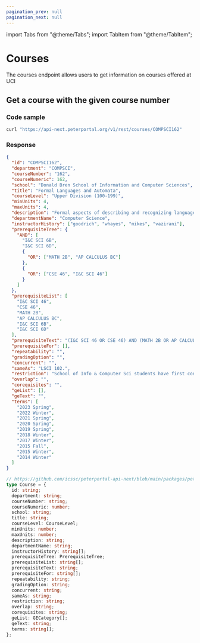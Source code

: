 ```yaml
---
pagination_prev: null
pagination_next: null
---
```


import Tabs from "@theme/Tabs";
import TabItem from "@theme/TabItem";

# Courses

The courses endpoint allows users to get information on courses offered at UCI

## Get a course with the given course number

### Code sample

<Tabs>
<TabItem value="bash" label="cURL">

```bash
curl "https://api-next.peterportal.org/v1/rest/courses/COMPSCI162"
```

</TabItem>
</Tabs>

### Response

<Tabs>
<TabItem value="json" label="Example response">

```json
{
  "id": "COMPSCI162",
  "department": "COMPSCI",
  "courseNumber": "162",
  "courseNumeric": 162,
  "school": "Donald Bren School of Information and Computer Sciences",
  "title": "Formal Languages and Automata",
  "courseLevel": "Upper Division (100-199)",
  "minUnits": 4,
  "maxUnits": 4,
  "description": "Formal aspects of describing and recognizing languages by grammars and automata.  Parsing regular and context-free languages. Ambiguity, nondeterminism. Elements of computability; Turning machines, random access machines, undecidable problems, NP-completeness.",
  "departmentName": "Computer Science",
  "instructorHistory": ["goodrich", "whayes", "mikes", "vazirani"],
  "prerequisiteTree": {
    "AND": [
      "I&C SCI 6B",
      "I&C SCI 6D",
      {
        "OR": ["MATH 2B", "AP CALCULUS BC"]
      },
      {
        "OR": ["CSE 46", "I&C SCI 46"]
      }
    ]
  },
  "prerequisiteList": [
    "I&C SCI 46",
    "CSE 46",
    "MATH 2B",
    "AP CALCULUS BC",
    "I&C SCI 6B",
    "I&C SCI 6D"
  ],
  "prerequisiteText": "(I&C SCI 46 OR CSE 46) AND (MATH 2B OR AP CALCULUS BC) AND I&C SCI 6B AND I&C SCI 6D",
  "prerequisiteFor": [],
  "repeatability": "",
  "gradingOption": "",
  "concurrent": "",
  "sameAs": "LSCI 102.",
  "restriction": "School of Info & Computer Sci students have first consideration for enrollment. Cognitive Sciences Majors have first consideration for enrollment. Language Science Majors have first consideration for enrollment. Computer Science Engineering Majors have first consideration for enrollment.",
  "overlap": "",
  "corequisites": "",
  "geList": [],
  "geText": "",
  "terms": [
    "2023 Spring",
    "2022 Winter",
    "2021 Spring",
    "2020 Spring",
    "2019 Spring",
    "2018 Winter",
    "2017 Winter",
    "2015 Fall",
    "2015 Winter",
    "2014 Winter"
  ]
}
```

</TabItem>
<TabItem value="ts" label="Payload schema">

```typescript
// https://github.com/icssc/peterportal-api-next/blob/main/packages/peterportal-api-next-types/types/grades.ts
type Course = {
  id: string;
  department: string;
  courseNumber: string;
  courseNumeric: number;
  school: string;
  title: string;
  courseLevel: CourseLevel;
  minUnits: number;
  maxUnits: number;
  description: string;
  departmentName: string;
  instructorHistory: string[];
  prerequisiteTree: PrerequisiteTree;
  prerequisiteList: string[];
  prerequisiteText: string;
  prerequisiteFor: string[];
  repeatability: string;
  gradingOption: string;
  concurrent: string;
  sameAs: string;
  restriction: string;
  overlap: string;
  corequisites: string;
  geList: GECategory[];
  geText: string;
  terms: string[];
};
```

</TabItem>
</Tabs>
